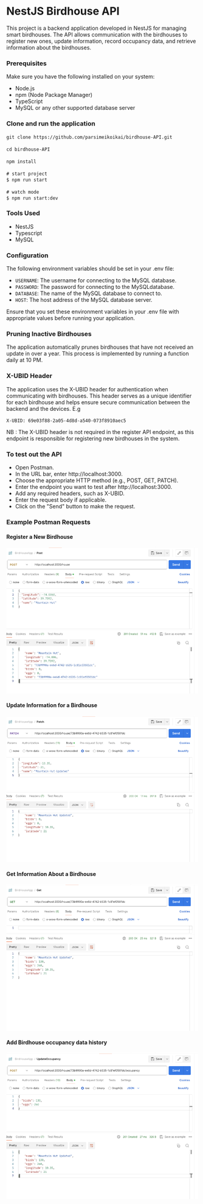 # NestJS Birdhouse API
This project is a backend application developed in NestJS for managing smart birdhouses. The API allows communication with the birdhouses to register new ones, update information, record occupancy data, and retrieve information about the birdhouses.

### Prerequisites

Make sure you have the following installed on your system:

- Node.js
- npm (Node Package Manager)
- TypeScript
- MySQL or any other supported database server

### Clone and run the application

```
git clone https://github.com/parsimeikoikai/birdhouse-API.git

cd birdhouse-API

npm install

# start project
$ npm run start

# watch mode
$ npm run start:dev
```
### Tools Used
- NestJS
- Typescript
- MySQL

### Configuration
The following environment variables should be set in your .env file:

- `USERNAME`: The username for connecting to the MySQL database.
- `PASSWORD`: The password for connecting to the  MySQLdatabase.
- `DATABASE`: The name of the MySQL database to connect to.
- `HOST`: The host address of the MySQL database server.

Ensure that you set these environment variables in your .env file with appropriate values before running your application. 

### Pruning Inactive Birdhouses
The application automatically prunes birdhouses that have not received an update in over a year. This process is implemented by running a function daily at 10 PM.

### X-UBID Header
The application uses the X-UBID header for authentication when communicating with birdhouses. This header serves as a unique identifier for each birdhouse and helps ensure secure communication between the backend and the devices.
E.g
```
X-UBID: 69e03f88-2a05-4d8d-a540-073f8910aec5
```
NB : The X-UBID header is not required in the register API endpoint, as this endpoint is responsible for registering new birdhouses in the system.

### To test out the API
- Open Postman.
- In the URL bar, enter http://localhost:3000.
- Choose the appropriate HTTP method (e.g., POST, GET, PATCH).
- Enter the endpoint you want to test after http://localhost:3000.
- Add any required headers, such as X-UBID.
- Enter the request body if applicable.
- Click on the "Send" button to make the request.


### Example Postman Requests

#### Register a New Birdhouse
![Register Birdhouse](images/register_birdhouse.png)

#### Update Information for a Birdhouse
![Update Birdhouse](images/update_birdhouse.png)

#### Get Information About a Birdhouse
![Get Birdhouse Info](images/get_birdhouse_info.png)

#### Add  Birdhouse occupancy data history 
![Updated Birdhouse Occupancy](images/update_birdhouse_occupancy.png)
